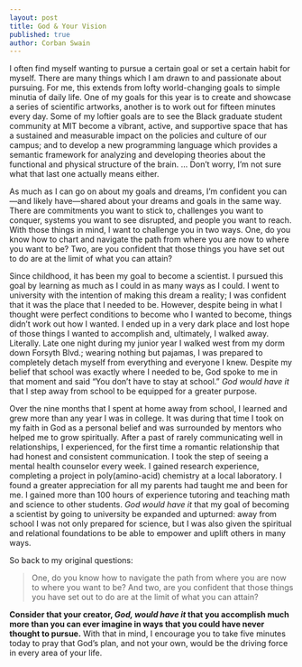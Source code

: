```yaml
---
layout: post
title: God & Your Vision
published: true
author: Corban Swain
---
```


I often find myself wanting to pursue a certain goal or set a certain
habit for myself. There are many things which I am drawn to and
passionate about pursuing. For me, this extends from lofty
world-changing goals to simple minutia of daily life. One of my
goals for this year is to create and showcase a series of
scientific artworks, another is to work out for fifteen minutes
every day. Some of my loftier goals are to see the Black graduate
 student community at MIT<!--more--> become a vibrant, active, and
supportive space that has a sustained and measurable impact on the
policies and culture of our campus; and to develop a new
programming language which provides a semantic framework for
analyzing and developing theories about the functional and
physical structure of the brain. &#8230; Don&rsquo;t worry,
I&rsquo;m not sure what that last one actually means either.

As much as I can go on about my goals and dreams, I&rsquo;m confident
you can&mdash;and likely have&mdash;shared about your dreams and goals
in the same way. There are commitments you want to stick to,
challenges you want to conquer, systems you want to see disrupted, and
people you want to reach. With those things in mind, I want to
challenge you in two ways. One, do you know how to chart and navigate
the path from where you are now to where you want to be? Two, are you
confident that those things you have set out to do are at the limit of
what you can attain?

Since childhood, it has been my goal to become a scientist. I pursued
this goal by learning as much as I could in as many ways as I
could. I went to university with the intention of making this
dream a reality; I was confident that it was the place that I
needed to be. However, despite being in what I thought were
perfect conditions to become who I wanted to become, things
didn&rsquo;t work out how I wanted. I ended up in a very dark
place and lost hope of those things I wanted to accomplish and,
ultimately, I walked away. Literally. Late one night during my
junior year I walked west from my dorm down Forsyth Blvd.; wearing
nothing but pajamas, I was prepared to completely detach myself
from everything and everyone I knew. Despite my belief that school
was exactly where I needed to be, God spoke to me in that moment
and said &ldquo;You don&rsquo;t have to stay at school.&rdquo; *God
would have it* that I step away from school to be equipped for a
greater purpose.

Over the nine months that I spent at home away from school, I learned
and grew more than any year I was in college. It was during that
time I took on my faith in God as a personal belief and was
surrounded by mentors who helped me to grow spiritually. After a
past of rarely communicating well in relationships, I experienced,
for the first time a romantic relationship that had honest and
consistent communication. I took the step of seeing a mental
health counselor every week. I gained research experience,
completing a project in poly(amino-acid) chemistry at a local
laboratory. I found a greater appreciation for all my parents had
taught me and been for me. I gained more than 100 hours of
experience tutoring and teaching math and science to other
students. *God would have it* that my goal of becoming a scientist
by going to university be expanded and upturned: away from school
I was not only prepared for science, but I was also given the
spiritual and relational foundations to be able to empower and
uplift others in many ways.

So back to my original questions: 

  > One, do you know how to navigate the path from where you are now
  to where you want to be?  And two, are you confident that those
  things you have set out to do are at the limit of what you can
  attain?
  
__Consider that your creator, *God, would have it* that you accomplish
much more than you can ever imagine in ways that you could have never
thought to pursue.__ With that in mind, I encourage you to take five
minutes today to pray that God&rsquo;s plan, and not your own, would
be the driving force in every area of your life.

